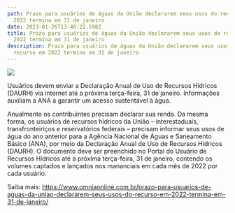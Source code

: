 ```yaml
---
path: Prazo para usuários de águas da União declararem seus usos do recurso em
  2022 termina em 31 de janeiro
date: 2023-01-26T13:40:22.598Z
title: Prazo para usuários de águas da União declararem seus usos do recurso em
  2022 termina em 31 de janeiro
description: Prazo para usuários de águas da União declararem seus usos do
  recurso em 2022 termina em 31 de janeiro
---
```

<!--StartFragment-->

![](https://www.omniaonline.com.br/wp-content/uploads/2023/01/Site-LinkedIn-Facebook-2023-01-26T145956.704.png)

Usuários devem enviar a Declaração Anual de Uso de Recursos Hídricos (DAURH) via internet até a próxima terça-feira, 31 de janeiro. Informações auxiliam a ANA a garantir um acesso sustentável à água.

Anualmente os contribuintes precisam declarar sua renda. Da mesma forma, os usuários de recursos hídricos da União – interestaduais, transfronteiriços e reservatórios federais – precisam informar seus usos de água do ano anterior para a Agência Nacional de Águas e Saneamento Básico (ANA), por meio da Declaração Anual de Uso de Recursos Hídricos (DAURH). O documento deve ser preenchido no Portal do Usuário de Recursos Hídricos até a próxima terça-feira, 31 de janeiro, contendo os volumes captados e lançados nos mananciais em cada mês de 2022 por cada usuário.

Saiba mais: https://www.omniaonline.com.br/prazo-para-usuarios-de-aguas-da-uniao-declararem-seus-usos-do-recurso-em-2022-termina-em-31-de-janeiro/

<!--EndFragment-->